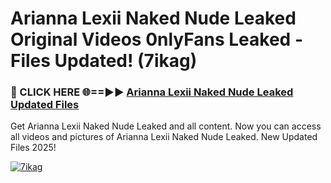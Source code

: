 # Arianna Lexii Naked Nude Leaked Original Videos 0nlyFans Leaked - Files Updated! (7ikag)

<h3>🔴 CLICK HERE 🌐==►► <a href="https://tinyurl.com/yckcrads" rel="nofollow">Arianna Lexii Naked Nude Leaked Updated Files</a></h3>

Get Arianna Lexii Naked Nude Leaked and all content. Now you can access all videos and pictures of Arianna Lexii Naked Nude Leaked. New Updated Files 2025!

[![7ikag](https://i.imgur.com/hpKpOFt.gif)](https://tinyurl.com/yckcrads)
